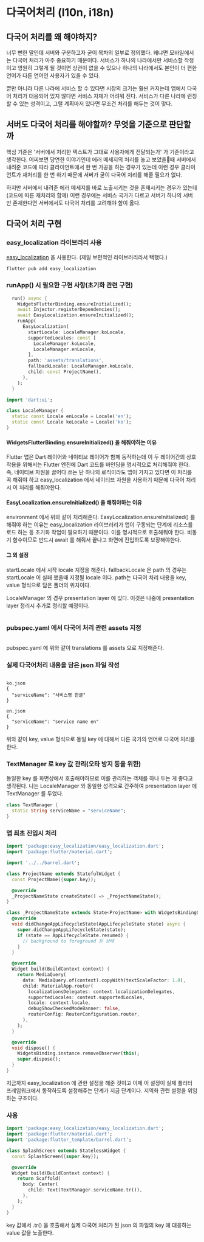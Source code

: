 # 다국어처리 (l10n, i18n)

## 다국어 처리를 왜 해야하지?

너무 뻔한 말인데 서버와 구분하고자 굳이 목차의 일부로 정의했다. 왜냐면 모바일에서는 다국어 처리가 아주 중요하기 때문이다. 서비스가 하나의 나라에서만 서비스할 작정이고 영원히 그렇게 될 것이면 상관이 없을 수 있으나 하나의 나라에서도 본인이 더 편한 언어가 다른 언어인 사용자가 있을 수 있다.

뿐만 아니라 다른 나라에 서비스 할 수 있다면 시장의 크기는 훨씬 커지는데 앱에서 다국어 처리가 대응되어 있지 않다면 서비스 자체가 어려워 진다. 서비스가 다른 나라에 런칭할 수 있는 성격이고, 그럴 계획마저 있다면 무조건 처리를 해두는 것이 맞다.



## 서버도 다국어 처리를 해야할까? 무엇을 기준으로 판단할까

핵심 기준은 '서버에서 처리한 텍스트가 그대로 사용자에게 전달되는가' 가 기준이라고 생각한다. 어찌보면 당연한 이야기인데 에러 메세지의 처리를 놓고 보았을때 서버에서 내려준 코드에 따라 클라이언트에서 한 번 가공을 하는 경우가 있는데 이런 경우 클라이언트가 재처리를 한 번 하기 때문에 서버가 굳이 다국어 처리를 해줄 필요가 없다.

하지만 서버에서 내려준 에러 메세지를 바로 노출시키는 것을 혼재시키는 경우가 있는데(코드에 따른 재처리와 함께) 이런 경우에는 서비스 국가가 다르고 서버가 하나의 서버만 존재한다면 서버에서도 다국어 처리를 고려해야 함이 옳다.



## 다국어 처리 구현

### easy\_localization 라이브러리 사용

[easy\_localization](https://pub.dev/packages/easy\_localization) 을 사용한다. (제일 보편적인 라이브러리라서 택했다.)

```dart
flutter pub add easy_localization
```



### runApp() 시 필요한 구현 사항(초기화 관련 구현)

```dart
  run() async {
    WidgetsFlutterBinding.ensureInitialized();
    await Injector.registerDependencies();
    await EasyLocalization.ensureInitialized();
    runApp(
      EasyLocalization(
        startLocale: LocaleManager.koLocale,
        supportedLocales: const [
          LocaleManager.koLocale,
          LocaleManager.enLocale,
        ],
        path: 'assets/translations',
        fallbackLocale: LocaleManager.koLocale,
        child: const ProjectName(),
      ),
    );
  }
```

```dart
import 'dart:ui';

class LocaleManager {
  static const Locale enLocale = Locale('en');
  static const Locale koLocale = Locale('ko');
}
```

#### WidgetsFlutterBinding.ensureInitialized() 을 해줘야하는 이유

Flutter 앱은 Dart 레이어와 네이티브 레이어가 함께 동작하는데 이 두 레이어간의 상호 작용을 위해서는 Flutter 엔진에 Dart 코드를 바인딩을 명시적으로 처리해줘야 한다. 즉, 네이티브 자원을 끌어다 쓰는 단 하나의 로직이라도 앱이 가지고 있다면 이 처리를 꼭 해줘야 하고 easy\_localization 에서 네이티브 자원을 사용하기 때문에 다국어 처리시 이 처리를  해줘야한다.



#### EasyLocalization.ensureInitialized() 을 해줘야하는 이유

environment 에서 위와 같이 처리해준다. EasyLocalization.ensureInitialized() 를 해줘야 하는 이유는 easy\_localization 라이브러리가 앱이 구동되는 단계에 리소스를 로드 하는 등 초기화 작업이 필요하기 때문이다. 이를 명시적으로 호출해줘야 한다. 비동기 함수이므로 반드시 await 를 해줘서 끝나고 화면에 진입하도록 보장해야한다.



#### 그 외 설정

startLocale 에서 시작 locale 지정을 해준다. fallbackLocale 은 path 의 경우는 startLocale 이 실패 했을때 지정될 locale 이다. path는 다국어 처리 내용을 key, value 형식으로 담은 폴더의 위치이다.

LocaleManager 의 경우 presentation layer 에 있다. 이것은 나중에 presentation layer 정리시 추가로 정리할 예정이다.

<figure><img src="../../../.gitbook/assets/image (1) (1) (1) (1) (1) (1) (1) (1) (1) (1) (1) (1) (1).png" alt=""><figcaption></figcaption></figure>



### **pubspec.yaml 에서 다국어 처리 관련 assets 지정**

<figure><img src="../../../.gitbook/assets/image (1) (1) (1) (1) (1) (1) (1) (1) (1) (1) (1) (1) (1) (1).png" alt=""><figcaption></figcaption></figure>

pubspec.yaml 에 위와 같이 translations 를 assets 으로 지정해준다.



### 실제 다국어처리 내용을 담은 json 파일 작성

<figure><img src="../../../.gitbook/assets/image (2) (1) (1) (1) (1) (1) (1) (1).png" alt=""><figcaption></figcaption></figure>

```
ko.json
{
  "serviceName": "서비스명 한글"
}

en.json
{
  "serviceName": "service name en"
}
```

위와 같이 key, value 형식으로 동일 key 에 대해서 다른 국가의 언어로 다국어 처리를 한다.



### **TextManager 로 key 값 관리(오타 방지 등을 위한)**

동일한 key 를 화면상에서 호출해야하므로 이를 관리하는 객체를 하나 두는 게 좋다고 생각된다. 나는 LocaleManager 와 동일한 성격으로 간주하여 presentation layer 에 TextManager 를 두었다.

```dart
class TextManager {
  static String serviceName = "serviceName";
}
```



### 앱 최초 진입시 처리

```dart
import 'package:easy_localization/easy_localization.dart';
import 'package:flutter/material.dart';

import '../../barrel.dart';

class ProjectName extends StatefulWidget {
  const ProjectName({super.key});

  @override
  _ProjectNameState createState() => _ProjectNameState();
}

class _ProjectNameState extends State<ProjectName> with WidgetsBindingObserver {
  @override
  void didChangeAppLifecycleState(AppLifecycleState state) async {
    super.didChangeAppLifecycleState(state);
    if (state == AppLifecycleState.resumed) {
      // background to foreground 된 상태
    }
  }

  @override
  Widget build(BuildContext context) {
    return MediaQuery(
      data: MediaQuery.of(context).copyWith(textScaleFactor: 1.0),
      child: MaterialApp.router(
        localizationsDelegates: context.localizationDelegates,
        supportedLocales: context.supportedLocales,
        locale: context.locale,
        debugShowCheckedModeBanner: false,
        routerConfig: RouterConfiguration.router,
      ),
    );
  }

  @override
  void dispose() {
    WidgetsBinding.instance.removeObserver(this);
    super.dispose();
  }
}
```

지금까지 easy\_localization 에 관한 설정을 해준 것이고 이제 이 설정이 실제 플러터 프레임워크에서 동작하도록 설정해주는 단계가 지금 단계이다. 지역화 관련 설정을 위임하는 구조이다.



### 사용

```dart
import 'package:easy_localization/easy_localization.dart';
import 'package:flutter/material.dart';
import 'package:flutter_template/barrel.dart';

class SplashScreen extends StatelessWidget {
  const SplashScreen({super.key});

  @override
  Widget build(BuildContext context) {
    return Scaffold(
      body: Center(
        child: Text(TextManager.serviceName.tr()),
      ),
    );
  }
}
```

key 값에서 .tr() 을 호출해서 실제 다국어 처리가 된 json 의 파일의 key 에 대응하는 value 값을 노출한다.
